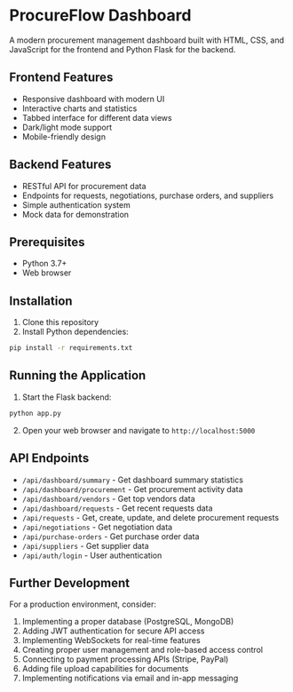 
# ProcureFlow Dashboard

A modern procurement management dashboard built with HTML, CSS, and JavaScript for the frontend and Python Flask for the backend.

## Frontend Features

- Responsive dashboard with modern UI
- Interactive charts and statistics
- Tabbed interface for different data views
- Dark/light mode support
- Mobile-friendly design

## Backend Features

- RESTful API for procurement data
- Endpoints for requests, negotiations, purchase orders, and suppliers
- Simple authentication system
- Mock data for demonstration

## Prerequisites

- Python 3.7+
- Web browser

## Installation

1. Clone this repository
2. Install Python dependencies:

```bash
pip install -r requirements.txt
```

## Running the Application

1. Start the Flask backend:

```bash
python app.py
```

2. Open your web browser and navigate to `http://localhost:5000`

## API Endpoints

- `/api/dashboard/summary` - Get dashboard summary statistics
- `/api/dashboard/procurement` - Get procurement activity data
- `/api/dashboard/vendors` - Get top vendors data
- `/api/dashboard/requests` - Get recent requests data
- `/api/requests` - Get, create, update, and delete procurement requests
- `/api/negotiations` - Get negotiation data
- `/api/purchase-orders` - Get purchase order data
- `/api/suppliers` - Get supplier data
- `/api/auth/login` - User authentication

## Further Development

For a production environment, consider:

1. Implementing a proper database (PostgreSQL, MongoDB)
2. Adding JWT authentication for secure API access
3. Implementing WebSockets for real-time features
4. Creating proper user management and role-based access control
5. Connecting to payment processing APIs (Stripe, PayPal)
6. Adding file upload capabilities for documents
7. Implementing notifications via email and in-app messaging
